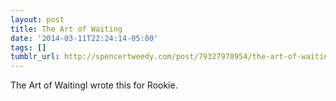 ```yaml
---
layout: post
title: The Art of Waiting
date: '2014-03-11T22:24:14-05:00'
tags: []
tumblr_url: http://spencertweedy.com/post/79327970954/the-art-of-waiting
---
```

The Art of WaitingI wrote this for Rookie.
